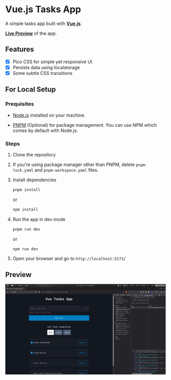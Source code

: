 # Vue.js Tasks App

A simple tasks app built with [**Vue.js**]("https://vuejs.org/").

[**Live Preview**](https://ashmin-bhujel.github.io/vue-tasks-app/) of the app.

## Features

- [x] Pico CSS for simple yet responsive UI
- [x] Persists data using localstorage
- [x] Some subtle CSS transitions

## For Local Setup

### Prequisites

- [Node.js](https://nodejs.org/en/) installed on your machine.

- [PNPM](https://pnpm.io/) (Optional) for package management. You can use NPM which comes by default with Node.js.

### Steps

1. Clone the repository

2. If you're using package manager other than PNPM, delete `pnpm-lock.yaml` and `pnpm-workspace.yaml` files.

3. Install dependencies

   ```sh
   pnpm install
   ```

   or

   ```sh
   npm install
   ```

4. Run the app in dev mode

   ```sh
   pnpm run dev
   ```

   or

   ```sh
   npm run dev
   ```

5. Open your browser and go to `http://localhost:5173/`

## Preview

![Preview of Vue.js Tasks App](./public/preview.png)
